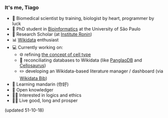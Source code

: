 ### It's me, Tiago

- :mushroom: Biomedical scientist by training, biologist by heart, programmer by luck
- :book: PhD student in [Bioinformatics](https://www.ime.usp.br/en/graduate/bioinformatics/) at the University of São Paulo
- :japanese_castle: Research Scholar (at [Institute Ronin](http://ronininstitute.org/))
- :bar_chart: [Wikidata](https://www.wikidata.org/wiki/Wikidata:Main_Page) enthusiast
- :computer: Currently working on:
  - :globe_with_meridians: refining [the concept of cell type](https://github.com/lubianat/technotype)
  - :gem: reconciliating databases to Wikidata (like [PanglaoDB](https://github.com/jvfe/wikidata_panglaodb) and [Cellosaurus](https://github.com/lubianat/cellosaurus-wikidata-bot))
  - :pencil2: developing an Wikidata-based literature manager / dashboard (via [Wikidata Bib](https://github.com/lubianat/wikidata_bib)) 
- 🌱 Learning mandarin (你好)
- :key: Open knowledger
- :man_student: Interested in logics and ethics
- :lotus_position_man: Live good, long and prosper 

(updated 51-10-18)
